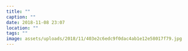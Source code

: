 ```yaml
---
title: ""
caption: ""
date: 2018-11-08 23:07
location: ""
tags: ""
image: assets/uploads/2018/11/403e2c6edc9f0dac4ab1e12e58017f79.jpg
---
```

